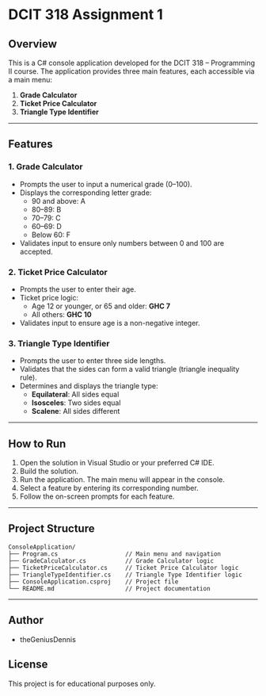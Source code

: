 # DCIT 318 Assignment 1

## Overview
This is a C# console application developed for the DCIT 318 – Programming II course. The application provides three main features, each accessible via a main menu:

1. **Grade Calculator**
2. **Ticket Price Calculator**
3. **Triangle Type Identifier**

---

## Features

### 1. Grade Calculator
- Prompts the user to input a numerical grade (0–100).
- Displays the corresponding letter grade:
  - 90 and above: A
  - 80–89: B
  - 70–79: C
  - 60–69: D
  - Below 60: F
- Validates input to ensure only numbers between 0 and 100 are accepted.

### 2. Ticket Price Calculator
- Prompts the user to enter their age.
- Ticket price logic:
  - Age 12 or younger, or 65 and older: **GHC 7**
  - All others: **GHC 10**
- Validates input to ensure age is a non-negative integer.

### 3. Triangle Type Identifier
- Prompts the user to enter three side lengths.
- Validates that the sides can form a valid triangle (triangle inequality rule).
- Determines and displays the triangle type:
  - **Equilateral**: All sides equal
  - **Isosceles**: Two sides equal
  - **Scalene**: All sides different

---

## How to Run
1. Open the solution in Visual Studio or your preferred C# IDE.
2. Build the solution.
3. Run the application. The main menu will appear in the console.
4. Select a feature by entering its corresponding number.
5. Follow the on-screen prompts for each feature.

---

## Project Structure
```
ConsoleApplication/
├── Program.cs                   // Main menu and navigation
├── GradeCalculator.cs           // Grade Calculator logic
├── TicketPriceCalculator.cs     // Ticket Price Calculator logic
├── TriangleTypeIdentifier.cs    // Triangle Type Identifier logic
├── ConsoleApplication.csproj    // Project file
└── README.md                    // Project documentation
```

---

## Author
- theGeniusDennis

## License
This project is for educational purposes only.
